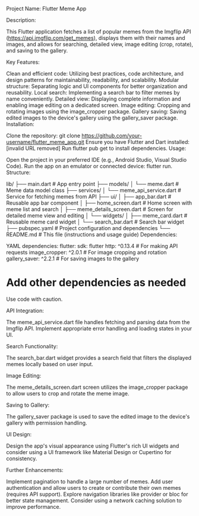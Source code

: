 Project Name: Flutter Meme App

Description:

This Flutter application fetches a list of popular memes from the Imgflip API (https://api.imgflip.com/get_memes), displays them with their names and images, and allows for searching, detailed view, image editing (crop, rotate), and saving to the gallery.

Key Features:

Clean and efficient code: Utilizing best practices, code architecture, and design patterns for maintainability, readability, and scalability.
Modular structure: Separating logic and UI components for better organization and reusability.
Local search: Implementing a search bar to filter memes by name conveniently.
Detailed view: Displaying complete information and enabling image editing on a dedicated screen.
Image editing: Cropping and rotating images using the image_cropper package.
Gallery saving: Saving edited images to the device's gallery using the gallery_saver package.
Installation:

Clone the repository: git clone https://github.com/your-username/flutter_meme_app.git
Ensure you have Flutter and Dart installed: [invalid URL removed]
Run flutter pub get to install dependencies.
Usage:

Open the project in your preferred IDE (e.g., Android Studio, Visual Studio Code).
Run the app on an emulator or connected device: flutter run.
Structure:

lib/
├── main.dart              # App entry point
├── models/
│   └── meme.dart         # Meme data model class
├── services/
│   └── meme_api_service.dart # Service for fetching memes from API
├── ui/
│   ├── app_bar.dart         # Reusable app bar component
│   ├── home_screen.dart     # Home screen with meme list and search
│   ├── meme_details_screen.dart  # Screen for detailed meme view and editing
│   └── widgets/
│       ├── meme_card.dart       # Reusable meme card widget
│       └── search_bar.dart       # Search bar widget
├── pubspec.yaml            # Project configuration and dependencies
└── README.md               # This file (instructions and usage guide)
Dependencies:

YAML
dependencies:
  flutter:
    sdk: flutter
  http: ^0.13.4  # For making API requests
  image_cropper: ^2.0.1  # For image cropping and rotation
  gallery_saver: ^2.2.1  # For saving images to the gallery
  # Add other dependencies as needed
Use code with caution.

API Integration:

The meme_api_service.dart file handles fetching and parsing data from the Imgflip API. Implement appropriate error handling and loading states in your UI.

Search Functionality:

The search_bar.dart widget provides a search field that filters the displayed memes locally based on user input.

Image Editing:

The meme_details_screen.dart screen utilizes the image_cropper package to allow users to crop and rotate the meme image.

Saving to Gallery:

The gallery_saver package is used to save the edited image to the device's gallery with permission handling.

UI Design:

Design the app's visual appearance using Flutter's rich UI widgets and consider using a UI framework like Material Design or Cupertino for consistency.

Further Enhancements:

Implement pagination to handle a large number of memes.
Add user authentication and allow users to create or contribute their own memes (requires API support).
Explore navigation libraries like provider or bloc for better state management.
Consider using a network caching solution to improve performance.
 
